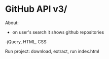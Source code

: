 # GitHub API v3/
About: 

  - on user's search it shows github repositories 

-jQuery, HTML, CSS

Run project: download, extract, run index.html
